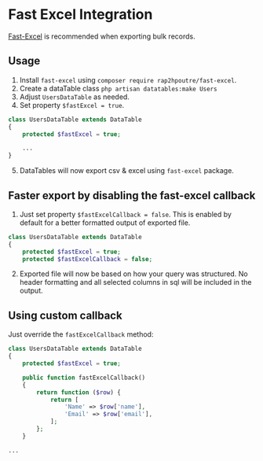 # Fast Excel Integration

[Fast-Excel](https://github.com/rap2hpoutre/fast-excel) is recommended when exporting bulk records.

## Usage

1. Install `fast-excel` using `composer require rap2hpoutre/fast-excel`.
2. Create a dataTable class `php artisan datatables:make Users`
3. Adjust `UsersDataTable` as needed.
4. Set property `$fastExcel = true`.

```php
class UsersDataTable extends DataTable
{
    protected $fastExcel = true;

    ...
}
```

5. DataTables will now export csv & excel using `fast-excel` package.


## Faster export by disabling the fast-excel callback

1. Just set property `$fastExcelCallback = false`. This is enabled by default for a better formatted output of exported file.

```php
class UsersDataTable extends DataTable
{
    protected $fastExcel = true;
    protected $fastExcelCallback = false;

```

2. Exported file will now be based on how your query was structured. No header formatting and all selected columns in sql will be included in the output.

## Using custom callback

Just override the `fastExcelCallback` method:

```php
class UsersDataTable extends DataTable
{
    protected $fastExcel = true;

    public function fastExcelCallback()
    {
        return function ($row) {
            return [
                'Name' => $row['name'],
                'Email' => $row['email'],
            ];
        };
    }

...
```
